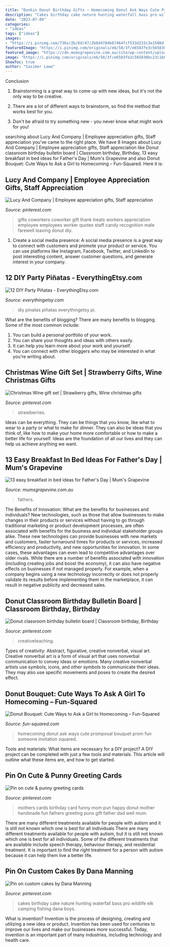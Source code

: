 ```yaml
---
title: "Dunkin Donut Birthday Gifts ~ Homecoming Donut Ask Ways Cute Promposal Bouquet Prom Fun Someone Invitation Squared"
description: "Cakes birthday cake nature hunting waterfall bass pro wildlife elk camping fishing dana boys"
date: "2023-07-09"
categories:
- "ideas"
tags: ["ideas"]
images:
- "https://i.pinimg.com/736x/2b/6d/47/2b6d4784b87464fcf533d233c3e1508d.jpg"
featuredImage: "https://i.pinimg.com/originals/e6/58/3f/e6583fe3c565830bc23c1b072314a9be.jpg"
featured_image: "https://cdn.mumsgrapevine.com.au/site/wp-content/uploads/2019/08/Fathers-Day-breakfast-ideas-1.jpg"
image: "https://i.pinimg.com/originals/e6/58/3f/e6583fe3c565830bc23c1b072314a9be.jpg"
ShowToc: true
author: "Casimer Lowe"
---
```



Conclusion
1. Brainstorming is a great way to come up with new ideas, but it's not the only way to be creative.
2. There are a lot of different ways to brainstorm, so find the method that works best for you.

3. Don't be afraid to try something new - you never know what might work for you!

	

		
searching about Lucy And Company | Employee appreciation gifts, Staff appreciation you've came to the right place. We have 8 Images about Lucy And Company | Employee appreciation gifts, Staff appreciation like Donut classroom birthday bulletin board | Classroom birthday, Birthday, 13 easy breakfast in bed ideas for Father&#039;s Day | Mum&#039;s Grapevine and also Donut Bouquet: Cute Ways to Ask a Girl to Homecoming – Fun-Squared. Here it is:
		
    
## Lucy And Company | Employee Appreciation Gifts, Staff Appreciation

<img loading=lazy src="https://i.pinimg.com/736x/db/87/6c/db876cb318f3a467efc46e087e4efc0e--coworker-gifts-diy-thank-you-gifts-for-coworkers-offices.jpg" onerror="this.onerror=null;this.src='https://tse4.mm.bing.net/th?id=OIP.29Zh2JQFt3PUsrU2rPWdVgHaNK&amp;pid=15.1';" alt="Lucy And Company | Employee appreciation gifts, Staff appreciation">

_Source: pinterest.com_

>gifts coworkers coworker gift thank treats workers appreciation employee employees worker quotes staff candy recognition male farewell leaving donut diy. 

	

1. Create a social media presence: A social media presence is a great way to connect with customers and promote your product or service. You can use platforms like Instagram, Facebook, Twitter, and LinkedIn to post interesting content, answer customer questions, and generate interest in your company.

    
## 12 DIY Party Piñatas - EverythingEtsy.com

<img loading=lazy src="https://www.everythingetsy.com/wp-content/uploads/2013/10/12-DIY-Party-Pinatas-EverythingEtsy.com_thumb.jpg" onerror="this.onerror=null;this.src='https://tse2.mm.bing.net/th?id=OIP.t6oYHjR_1ZMwoSU9fcZZXwHaKl&amp;pid=15.1';" alt="12 DIY Party Piñatas - EverythingEtsy.com">

_Source: everythingetsy.com_

>diy pinatas piñatas everythingetsy pi. 

	

What are the benefits of blogging?
There are many benefits to blogging. Some of the most common include: 
1. You can build a personal portfolio of your work. 
2. You can share your thoughts and ideas with others easily. 
3. It can help you learn more about your work and yourself. 
4. You can connect with other bloggers who may be interested in what you’re writing about. 

    
## Christmas Wine Gift Set | Strawberry Gifts, Wine Christmas Gifts

<img loading=lazy src="https://i.pinimg.com/originals/da/ce/9a/dace9ade7cad71078466d11261a9d45e.jpg" onerror="this.onerror=null;this.src='https://tse4.mm.bing.net/th?id=OIP.jDzHILIrVojW5yeFcb35lgHaJO&amp;pid=15.1';" alt="Christmas Wine gift set | Strawberry gifts, Wine christmas gifts">

_Source: pinterest.com_

>strawberries. 

	

Ideas can be everything. They can be things that you know, like what to wear to a party or what to make for dinner. They can also be ideas that you think of, like how to make your home more comfortable or how to make a better life for yourself. Ideas are the foundation of all our lives and they can help us achieve anything we want.

    
## 13 Easy Breakfast In Bed Ideas For Father&#039;s Day | Mum&#039;s Grapevine

<img loading=lazy src="https://cdn.mumsgrapevine.com.au/site/wp-content/uploads/2019/08/Fathers-Day-breakfast-ideas-1.jpg" onerror="this.onerror=null;this.src='https://tse1.mm.bing.net/th?id=OIP.KaL05x05bGisXuVmDaS_IAHaLH&amp;pid=15.1';" alt="13 easy breakfast in bed ideas for Father&#039;s Day | Mum&#039;s Grapevine">

_Source: mumsgrapevine.com.au_

>fathers. 

	

The Benefits of Innovation: What are the benefits for businesses and individuals?
New technologies, such as those that allow businesses to make changes in their products or services without having to go through traditional marketing or product development processes, are often associated with benefits for the business and individual stakeholder groups alike. These new technologies can provide businesses with new markets and customers, faster turnaround times for products or services, increased efficiency and productivity, and new opportunities for innovation. In some cases, these advantages can even lead to competitive advantages over older rivals.
While there are a number of benefits associated with innovation (including creating jobs and boost the economy), it can also have negative effects on businesses if not managed properly. For example, when a company begins using a new technology incorrectly or does not properly validate its results before implementing them in the marketplace, it can result in negative publicity and decreased sales.

    
## Donut Classroom Birthday Bulletin Board | Classroom Birthday, Birthday

<img loading=lazy src="https://i.pinimg.com/736x/2b/6d/47/2b6d4784b87464fcf533d233c3e1508d.jpg" onerror="this.onerror=null;this.src='https://tse3.mm.bing.net/th?id=OIP.o5wTUZElB5ybi5lVcaWwTQHaKb&amp;pid=15.1';" alt="Donut classroom birthday bulletin board | Classroom birthday, Birthday">

_Source: pinterest.com_

>creativeteaching. 

	

Types of creativity: Abstract, figurative, creative nonverbal, visual art.
Creative nonverbal art is a form of visual art that uses nonverbal communication to convey ideas or emotions. Many creative nonverbal artists use symbols, icons, and other symbols to communicate their ideas. They may also use specific movements and poses to create the desired effect.

    
## Donut Bouquet: Cute Ways To Ask A Girl To Homecoming – Fun-Squared

<img loading=lazy src="https://i2.wp.com/fun-squared.com/wp-content/uploads/2018/08/homecoming-invitation-1.png?fit=1200%2C1719&amp;ssl=1" onerror="this.onerror=null;this.src='https://tse1.mm.bing.net/th?id=OIP.p9Ot4pPiH6XVum479beCgwHaKn&amp;pid=15.1';" alt="Donut Bouquet: Cute Ways to Ask a Girl to Homecoming – Fun-Squared">

_Source: fun-squared.com_

>homecoming donut ask ways cute promposal bouquet prom fun someone invitation squared. 

	

Tools and materials: What items are necessary for a DIY project?
A DIY project can be completed with just a few tools and materials. This article will outline what these items are, and how to get started.

    
## Pin On Cute &amp; Punny Greeting Cards

<img loading=lazy src="https://i.pinimg.com/originals/1d/77/fe/1d77fe1969da32128d7006b980d7d9f9.jpg" onerror="this.onerror=null;this.src='https://tse4.mm.bing.net/th?id=OIP.VNu3ffnulg0nnwDIY98kqgHaHa&amp;pid=15.1';" alt="Pin on cute &amp; punny greeting cards">

_Source: pinterest.com_

>mothers cards birthday card funny mom pun happy donut mother handmade fun fathers greeting puns gift father dad well mum. 

	

There are many different treatments available for people with autism and it is still not known which one is best for all individuals
There are many different treatments available for people with autism, but it is still not known which one is best for all individuals. Some of the different treatments that are available include speech therapy, behaviour therapy, and residential treatment. It is important to find the right treatment for a person with autism because it can help them live a better life.

    
## Pin On Custom Cakes By Dana Manning

<img loading=lazy src="https://i.pinimg.com/originals/e6/58/3f/e6583fe3c565830bc23c1b072314a9be.jpg" onerror="this.onerror=null;this.src='https://tse2.mm.bing.net/th?id=OIP.9WsqY1m_IUZnCsC_Ts_jtwHaJ4&amp;pid=15.1';" alt="Pin on custom cakes by Dana Manning">

_Source: pinterest.com_

>cakes birthday cake nature hunting waterfall bass pro wildlife elk camping fishing dana boys. 

	

What is invention?
Invention is the process of designing, creating and utilizing a new idea or product. Invention has been used for centuries to improve our lives and make our businesses more successful. Today, invention is an important part of many industries, including technology and health care.

